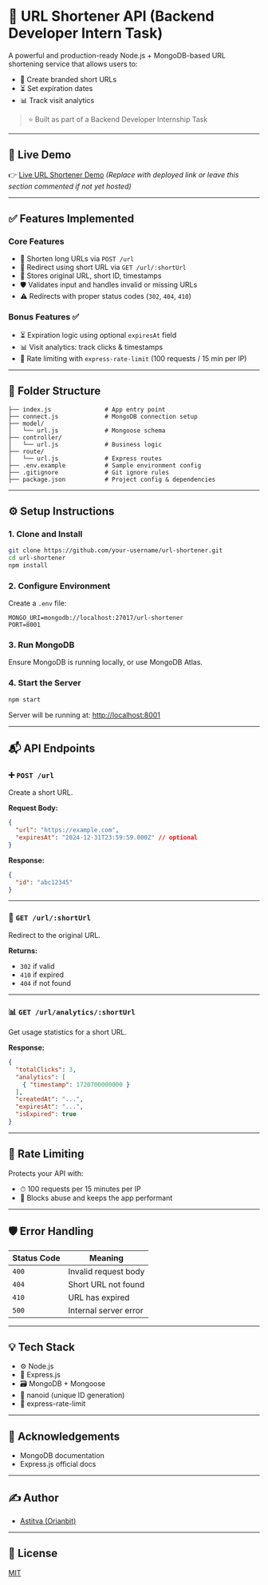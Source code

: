 # 🔗 URL Shortener API (Backend Developer Intern Task)

A powerful and production-ready Node.js + MongoDB-based URL shortening service that allows users to:

* 🔗 Create branded short URLs
* ⏳ Set expiration dates
* 📊 Track visit analytics

> ⭐ Built as part of a Backend Developer Internship Task

---

## 🚀 Live Demo

👉 [Live URL Shortener Demo](https://your-live-demo-link.com) *(Replace with deployed link or leave this section commented if not yet hosted)*

---

## ✅ Features Implemented

### Core Features

* 🔗 Shorten long URLs via `POST /url`
* 🚀 Redirect using short URL via `GET /url/:shortUrl`
* 🧠 Stores original URL, short ID, timestamps
* 🛡 Validates input and handles invalid or missing URLs
* ⚠️ Redirects with proper status codes (`302`, `404`, `410`)

### Bonus Features ✅

* ⏳ Expiration logic using optional `expiresAt` field
* 📊 Visit analytics: track clicks & timestamps
* 🧃 Rate limiting with `express-rate-limit` (100 requests / 15 min per IP)

---

## 📁 Folder Structure

```
├── index.js               # App entry point
├── connect.js             # MongoDB connection setup
├── model/
│   └── url.js             # Mongoose schema
├── controller/
│   └── url.js             # Business logic
├── route/
│   └── url.js             # Express routes
├── .env.example           # Sample environment config
├── .gitignore             # Git ignore rules
├── package.json           # Project config & dependencies
```

---

## ⚙️ Setup Instructions

### 1. Clone and Install

```bash
git clone https://github.com/your-username/url-shortener.git
cd url-shortener
npm install
```

### 2. Configure Environment

Create a `.env` file:

```env
MONGO_URI=mongodb://localhost:27017/url-shortener
PORT=8001
```

### 3. Run MongoDB

Ensure MongoDB is running locally, or use MongoDB Atlas.

### 4. Start the Server

```bash
npm start
```

Server will be running at: [http://localhost:8001](http://localhost:8001)

---

## 📬 API Endpoints

### ➕ `POST /url`

Create a short URL.

**Request Body:**

```json
{
  "url": "https://example.com",
  "expiresAt": "2024-12-31T23:59:59.000Z" // optional
}
```

**Response:**

```json
{
  "id": "abc12345"
}
```

---

### 🔁 `GET /url/:shortUrl`

Redirect to the original URL.

**Returns:**

* `302` if valid
* `410` if expired
* `404` if not found

---

### 📊 `GET /url/analytics/:shortUrl`

Get usage statistics for a short URL.

**Response:**

```json
{
  "totalClicks": 3,
  "analytics": [
    { "timestamp": 1720700000000 }
  ],
  "createdAt": "...",
  "expiresAt": "...",
  "isExpired": true
}
```

---

## 🔐 Rate Limiting

Protects your API with:

* ⏱ 100 requests per 15 minutes per IP
* 🚫 Blocks abuse and keeps the app performant

---

## 🛡 Error Handling

| Status Code | Meaning               |
| ----------- | --------------------- |
| `400`       | Invalid request body  |
| `404`       | Short URL not found   |
| `410`       | URL has expired       |
| `500`       | Internal server error |

---

## 💡 Tech Stack

* ⚙️ Node.js
* 🚀 Express.js
* 🗃 MongoDB + Mongoose
* 🔐 nanoid (unique ID generation)
* 🧃 express-rate-limit

---

## 🤝 Acknowledgements

* MongoDB documentation
* Express.js official docs

---

## ✍️ Author

* [Astitva (Orianbit)](https://github.com/Orianbit)

---

## 📂 License

[MIT](LICENSE)

